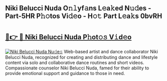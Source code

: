 ## Niki Belucci Nuda O𝚗𝚕yf𝚊ns L𝚎a𝚔ed N𝚞𝚍es - Part-5HR P𝚑𝚘tos Vi𝚍𝚎o - H𝚘𝚝 Part L𝚎a𝚔s 0bvRH

# <h2><a href="http://kf13rqw.oniu.top/?m=Niki+Belucci+Nuda">🔗👉 🔴 Niki Belucci Nuda P𝚑ot𝚘𝚜 V𝚒d𝚎o</a></h2>

[![Niki Belucci Nuda Nu𝚍e𝚜](https://i.imgur.com/0qMVB7G.gif)](http://kf13rqw.oniu.top/?m=Niki+Belucci+Nuda)
Web-based artist and dance collaborator Niki Belucci Nuda, recognized for creating and distributing dance and lifestyle content via solo and collaborative dance routines and short videos. Compassionate counselor Niki Belucci Nuda, famed for their ability to provide emotional support and guidance to those in need.  
